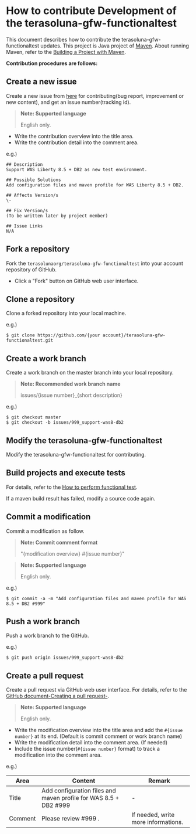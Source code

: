 # How to contribute Development of the terasoluna-gfw-functionaltest

This document describes how to contribute the terasoluna-gfw-functionaltest updates.
This project is Java project of [Maven](https://maven.apache.org/).
About running Maven, refer to the [Building a Project with Maven](https://maven.apache.org/run-maven/index.html).

**Contribution procedures are follows:**


## Create a new issue

Create a new issue from [here](https://github.com/terasolunaorg/terasoluna-gfw-functionaltest/issues/new?body=%23%23%20Description%0D%0A%28%2A%2ARequired%2A%2A%3A%20Please%20write%20issue%20description%29%0D%0A%0D%0A%23%23%20Possible%20Solutions%0D%0A%28Optional%3A%20Please%20write%20solutions%20of%20this%20issue%20you%20think%29%0D%0A%0D%0A%23%23%20Affects%20Version%2Fs%0D%0A%28%2A%2ARequired%2A%2A%3A%20Please%20select%20affected%20versions%29%0D%0A%2A%205.0.1.RELEASE%0D%0A%2A%201.0.3.RELEASE%0D%0A%0D%0A%23%23%20Fix%20Version%2Fs%0D%0A%28To%20be%20written%20later%20by%20project%20member%29%0D%0A%0D%0A%23%23%20Issue%20Links%0D%0A%28Optional%3A%20Please%20link%20to%20related%20issues%29%0D%0A%2A%20%23%7Bissue%20no%7D%0D%0A%2A%20or%20external%20url) for contributing(bug report, improvement or new content), and get an issue number(tracking id).

> **Note: Supported language**
>
> English only.

* Write the contribution overview into the title area.
* Write the contribution detail into the comment area.

 e.g.)

 ```
 ## Description
 Support WAS Liberty 8.5 + DB2 as new test environment.

 ## Possible Solutions
 Add configuration files and maven profile for WAS Liberty 8.5 + DB2.

 ## Affects Version/s
 \-

 ## Fix Version/s
 (To be written later by project member)

 ## Issue Links
 N/A
 ```

## Fork a repository

Fork the `terasolunaorg/terasoluna-gfw-functionaltest` into your account repository of GitHub.

* Click a "Fork" button on GitHub web user interface.


## Clone a repository

Clone a forked repository into your local machine.


e.g.)

```console
$ git clone https://github.com/{your account}/terasoluna-gfw-functionaltest.git
```


## Create a work branch

Create a work branch on the master branch into your local repository.

> **Note: Recommended work branch name**
>
> issues/{issue number}_{short description}

e.g.)

```console
$ git checkout master
$ git checkout -b issues/999_support-was8-db2
```

## Modify the terasoluna-gfw-functionaltest

Modify the terasoluna-gfw-functionaltest for contributing.



## Build projects and execute tests

For details, refer to the [How to perform functional test](https://github.com/terasolunaorg/terasoluna-gfw-functionaltest#how-to-perform-functional-test).

If a maven build result has failed, modify a source code again.


## Commit a modification

Commit a modification as follow.

> **Note: Commit comment format**
>
> "{modification overview} #{issue number}"

> **Note: Supported language**
>
> English only.

e.g.)

```console
$ git commit -a -m "Add configuration files and maven profile for WAS 8.5 + DB2 #999"
```


## Push a work branch

Push a work branch to the GitHub.

e.g.)

```console
$ git push origin issues/999_support-was8-db2
```


## Create a pull request

Create a pull request via GitHub web user interface.
For details, refer to the [GitHub document-Creating a pull request-](https://help.github.com/articles/creating-a-pull-request/).

> **Note: Supported language**
>
> English only.

* Write the modification overview into the title area and add the `#{issue number}` at its end. (Default is commit comment or work branch name)
* Write the modification detail into the comment area. (If needed)
* Include the issue number(`#{issue number}` format) to track a modification into the comment area.

e.g.)

| Area | Content | Remark |
| ---- | ------- | ------ |
| Title | Add configuration files and maven profile for WAS 8.5 + DB2 #999 | - |
| Comment | Please review #999 .| If needed, write more informations. |
